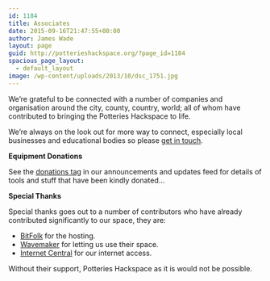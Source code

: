 ```yaml
---
id: 1184
title: Associates
date: 2015-09-16T21:47:55+00:00
author: James Wade
layout: page
guid: http://potterieshackspace.org/?page_id=1184
spacious_page_layout:
  - default_layout
image: /wp-content/uploads/2013/10/dsc_1751.jpg
---
```

We&#8217;re grateful to be connected with a number of companies and organisation around the city, county, country, world; all of whom have contributed to bringing the Potteries Hackspace to life.

We&#8217;re always on the look out for more way to connect, especially local businesses and educational bodies so please [get in touch](/contact).

**Equipment Donations**

See the [donations tag](http://potterieshackspace.org/tag/donations/) in our announcements and updates feed for details of tools and stuff that have been kindly donated&#8230;

**Special Thanks**

Special thanks goes out to a number of contributors who have already contributed significantly to our space, they are:

  * [BitFolk](http://bitfolk.com/?ref=phs) for the hosting.
  * [Wavemaker](http://wavemaker.org.uk/) for letting us use their space.
  * [Internet Central](http://www.ic.co.uk/) for our internet access.

Without their support, Potteries Hackspace as it is would not be possible.

&nbsp;